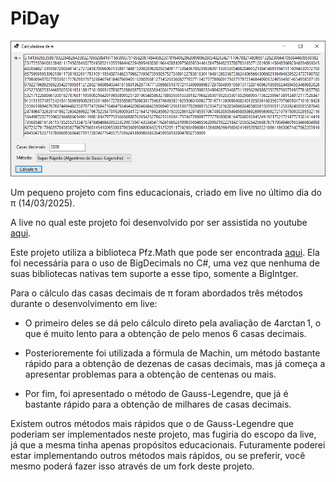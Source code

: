 # PiDay

![](PiDay.png)

Um pequeno projeto com fins educacionais, criado em live no último dia do π (14/03/2025).

A live no qual este projeto foi desenvolvido por ser assistida no youtube [aqui](https://www.youtube.com/live/7VgwTriDlkU).

Este projeto utiliza a biblioteca Pfz.Math que pode ser encontrada [aqui](https://www.codeproject.com/Articles/5366079/BigDecimal-in-Csharp). Ela foi necessária para o uso de BigDecimals no C#, uma vez que nenhuma de suas bibliotecas nativas tem suporte a esse tipo, somente a BigIntger.

Para o cálculo das casas decimais de π foram abordados três métodos durante o desenvolvimento em live:

- O primeiro deles se dá pelo cálculo direto pela avaliação de $4 \arctan{1}$, o que é muito lento para a obtenção de pelo menos 6 casas decimais.

- Posterioremente foi utilizada a fórmula de Machin, um método bastante rápido para a obtenção de dezenas de casas decimais, mas já começa a apresentar problemas para a obtenção de centenas ou mais.

- Por fim, foi apresentado o método de Gauss-Legendre, que já é bastante rápido para a obtenção de milhares de casas decimais.

Existem outros métodos mais rápidos que o de Gauss-Legendre que poderiam ser implementados neste projeto, mas fugiria do escopo da live, já que a mesma tinha apenas propósitos educacionais. Futuramente poderei estar implementando outros métodos mais rápidos, ou se preferir, você mesmo poderá fazer isso através de um fork deste projeto.
